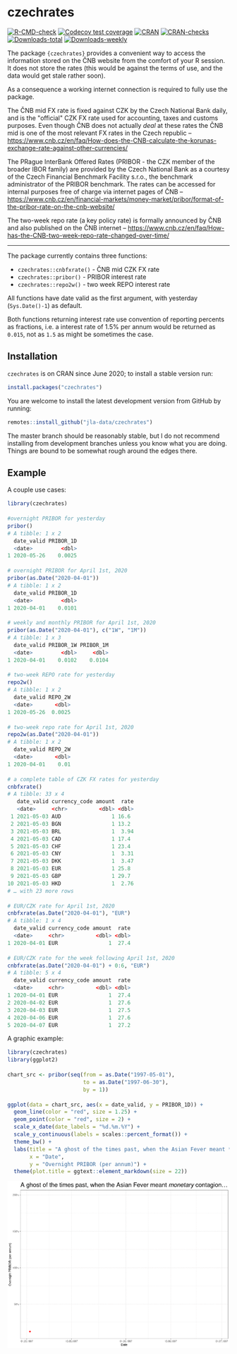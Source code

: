 # czechrates

<!-- badges: start -->

[![R-CMD-check](https://github.com/jla-data/czechrates/actions/workflows/R-CMD-check.yaml/badge.svg)](https://github.com/jla-data/czechrates/actions/workflows/R-CMD-check.yaml)
[![Codecov test coverage](https://codecov.io/gh/jla-data/czechrates/branch/master/graph/badge.svg)](https://app.codecov.io/gh/jla-data/czechrates?branch=master) [![CRAN](http://www.r-pkg.org/badges/version/czechrates)](https://cran.r-project.org/package=czechrates)
[![CRAN-checks](https://badges.cranchecks.info/worst/czechrates.svg)](https://cran.r-project.org/web/checks/check_results_czechrates.html)
[![Downloads-total](http://cranlogs.r-pkg.org/badges/grand-total/czechrates?color=brightgreen)](https://www.r-pkg.org:443/pkg/czechrates) 
[![Downloads-weekly](http://cranlogs.r-pkg.org/badges/last-week/czechrates?color=brightgreen)](https://www.r-pkg.org:443/pkg/czechrates)
<!-- badges: end -->

The package `{czechrates}` provides a convenient way to access the information stored on the ČNB website from the comfort of your R session. It does not store the rates (this would be against the terms of use, and the data would get stale rather soon).

As a consequence a working internet connection is required to fully use the package.

The ČNB mid FX rate is fixed against CZK by the Czech National Bank daily, and is the "official" CZK FX rate used for accounting, taxes and customs purposes. Even though ČNB does not actually *deal* at these rates the ČNB mid is one of the most relevant FX rates in the Czech republic – <https://www.cnb.cz/en/faq/How-does-the-CNB-calculate-the-korunas-exchange-rate-against-other-currencies/>

The PRague InterBank Offered Rates (PRIBOR - the CZK member of the broader IBOR family) are provided by the Czech National Bank as a courtesy of the Czech Financial Benchmark Facility s.r.o., the benchmark administrator of the PRIBOR benchmark. The rates can be accessed for internal purposes free of charge via internet pages of ČNB – <https://www.cnb.cz/en/financial-markets/money-market/pribor/format-of-the-pribor-rate-on-the-cnb-website/>

The two-week repo rate (a key policy rate) is formally announced by ČNB and also published on the ČNB internet – <https://www.cnb.cz/en/faq/How-has-the-CNB-two-week-repo-rate-changed-over-time/>

<hr>

The package currently contains three functions:

-   `czechrates::cnbfxrate()` - ČNB mid CZK FX rate
-   `czechrates::pribor()` - PRIBOR interest rate
-   `czechrates::repo2w()` - two week REPO interest rate

All functions have date valid as the first argument, with yesterday (`Sys.Date()-1`) as default.

Both functions returning interest rate use convention of reporting percents as fractions, i.e. a interest rate of 1.5% per annum would be returned as `0.015`, not as `1.5` as might be sometimes the case.

## Installation

`czechrates` is on CRAN since June 2020; to install a stable version run:

``` r
install.packages("czechrates")
```

You are welcome to install the latest development version from GitHub by running:

``` r
remotes::install_github("jla-data/czechrates")
```

The master branch should be reasonably stable, but I do not recommend installing from development branches unless you know what you are doing. Things are bound to be somewhat rough around the edges there.

## Example

A couple use cases:

``` r
library(czechrates)

#overnight PRIBOR for yesterday
pribor()  
# A tibble: 1 x 2
  date_valid PRIBOR_1D
  <date>         <dbl>
1 2020-05-26    0.0025

# overnight PRIBOR for April 1st, 2020
pribor(as.Date("2020-04-01")) 
# A tibble: 1 x 2
  date_valid PRIBOR_1D
  <date>         <dbl>
1 2020-04-01    0.0101

# weekly and monthly PRIBOR for April 1st, 2020
pribor(as.Date("2020-04-01"), c("1W", "1M")) 
# A tibble: 1 x 3
  date_valid PRIBOR_1W PRIBOR_1M
  <date>         <dbl>     <dbl>
1 2020-04-01    0.0102    0.0104

# two-week REPO rate for yesterday
repo2w() 
# A tibble: 1 x 2
  date_valid REPO_2W
  <date>       <dbl>
1 2020-05-26  0.0025

# two-week repo rate for April 1st, 2020
repo2w(as.Date("2020-04-01")) 
# A tibble: 1 x 2
  date_valid REPO_2W
  <date>       <dbl>
1 2020-04-01    0.01

# a complete table of CZK FX rates for yesterday
cnbfxrate()
# A tibble: 33 x 4
   date_valid currency_code amount  rate
   <date>     <chr>          <dbl> <dbl>
 1 2021-05-03 AUD                1 16.6 
 2 2021-05-03 BGN                1 13.2 
 3 2021-05-03 BRL                1  3.94
 4 2021-05-03 CAD                1 17.4 
 5 2021-05-03 CHF                1 23.4 
 6 2021-05-03 CNY                1  3.31
 7 2021-05-03 DKK                1  3.47
 8 2021-05-03 EUR                1 25.8 
 9 2021-05-03 GBP                1 29.7 
10 2021-05-03 HKD                1  2.76
# … with 23 more rows

# EUR/CZK rate for April 1st, 2020
cnbfxrate(as.Date("2020-04-01"), "EUR") 
# A tibble: 1 x 4
  date_valid currency_code amount  rate
  <date>     <chr>          <dbl> <dbl>
1 2020-04-01 EUR                1  27.4

# EUR/CZK rate for the week following April 1st, 2020
cnbfxrate(as.Date("2020-04-01") + 0:6, "EUR") 
# A tibble: 5 x 4
  date_valid currency_code amount  rate
  <date>     <chr>          <dbl> <dbl>
1 2020-04-01 EUR                1  27.4
2 2020-04-02 EUR                1  27.6
3 2020-04-03 EUR                1  27.5
4 2020-04-06 EUR                1  27.6
5 2020-04-07 EUR                1  27.2
```

A graphic example:

``` r
library(czechrates)
library(ggplot2)

chart_src <- pribor(seq(from = as.Date("1997-05-01"), 
                        to = as.Date("1997-06-30"),
                        by = 1))

ggplot(data = chart_src, aes(x = date_valid, y = PRIBOR_1D)) +
  geom_line(color = "red", size = 1.25) +
  geom_point(color = "red", size = 2) +
  scale_x_date(date_labels = "%d.%m.%Y") +
  scale_y_continuous(labels = scales::percent_format()) +
  theme_bw() +
  labs(title = "A ghost of the times past, when the Asian Fever meant *monetary* contagion...",
       x = "Date",
       y = "Overnight PRIBOR (per annum)") +
  theme(plot.title = ggtext::element_markdown(size = 22))
```

<p align="center">
  <img src="https://github.com/jla-data/czechrates/blob/master/img/asian_fever.gif?raw=true" alt="Asian Fever, version 1997"/>
</p>
